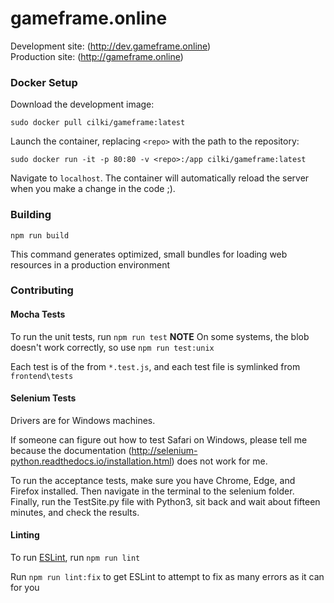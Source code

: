 # gameframe.online

Development site: (http://dev.gameframe.online)<br>
Production site: (http://gameframe.online)

### Docker Setup
Download the development image:
```
sudo docker pull cilki/gameframe:latest
```

Launch the container, replacing `<repo>` with the path to the repository:
```
sudo docker run -it -p 80:80 -v <repo>:/app cilki/gameframe:latest
```

Navigate to `localhost`. The container will automatically reload the server when you make a change in the code ;).

### Building
```
npm run build
```
This command generates optimized, small bundles for loading web resources in a production environment

### Contributing
#### Mocha Tests
To run the unit tests, run `npm run test`
**NOTE** On some systems, the blob doesn't work correctly, so use `npm run test:unix`

Each test is of the from `*.test.js`, and each test file is symlinked from `frontend\tests`

#### Selenium Tests
Drivers are for Windows machines. 

If someone can figure out how to test Safari on Windows, please tell me because the documentation (http://selenium-python.readthedocs.io/installation.html) does not work for me. 

To run the acceptance tests, make sure you have Chrome, Edge, and Firefox installed. Then navigate in the terminal to the selenium folder. Finally, run the TestSite.py file with Python3, sit back and wait about fifteen minutes, and check the results. 

#### Linting
To run [ESLint](https://eslint.org/), run `npm run lint`

Run `npm run lint:fix` to get ESLint to attempt to fix as many errors as it can for you
